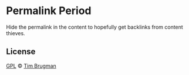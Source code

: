 # Permalink Period

Hide the permalink in the content to hopefully get backlinks from content thieves.

## License

[GPL](/LICENSE) &copy; [Tim Brugman](https://timbr.dev/)